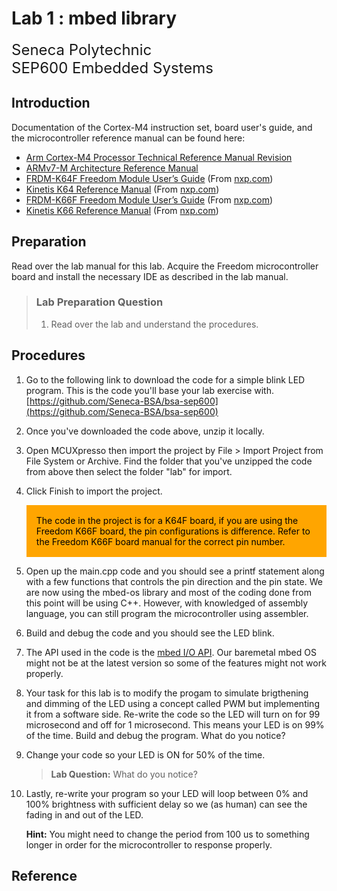 # Lab 1 : mbed library

<font size="5">
Seneca Polytechnic</br>
SEP600 Embedded Systems
</font>

## Introduction

Documentation of the Cortex-M4 instruction set, board user's guide, and the microcontroller reference manual can be found here:

- [Arm Cortex-M4 Processor Technical Reference Manual Revision](https://developer.arm.com/documentation/100166/0001)
- [ARMv7-M Architecture Reference Manual](https://developer.arm.com/documentation/ddi0403/latest/)
- [FRDM-K64F Freedom Module User’s Guide](FRDMK64FUG.pdf) (From [nxp.com](https://www.nxp.com/webapp/Download?colCode=FRDMK64FUG))
- [Kinetis K64 Reference Manual](K64P144M120SF5RM.pdf) (From [nxp.com](https://www.nxp.com/webapp/Download?colCode=K64P144M120SF5RM))
- [FRDM-K66F Freedom Module User’s Guide](FRDMK66FUG.pdf) (From [nxp.com](https://www.nxp.com/webapp/Download?colCode=FRDMK66FUG))
- [Kinetis K66 Reference Manual](K66P144M180SF5RMV2.pdf) (From [nxp.com](https://www.nxp.com/webapp/Download?colCode=K66P144M180SF5RMV2))

## Preparation

Read over the lab manual for this lab. Acquire the Freedom microcontroller board and install the necessary IDE as described in the lab manual.

> ### Lab Preparation Question
> 1. Read over the lab and understand the procedures.

## Procedures

1. Go to the following link to download the code for a simple blink LED program. This is the code you'll base your lab exercise with. [https://github.com/Seneca-BSA/bsa-sep600](https://github.com/Seneca-BSA/bsa-sep600)
1. Once you've downloaded the code above, unzip it locally.
1. Open MCUXpresso then import the project by File > Import Project from File System or Archive. Find the folder that you've unzipped the code from above then select the folder "lab" for import.
1. Click Finish to import the project.
    <div style="padding: 15px; border: 1px solid orange; background-color: orange; color: black;">
    The code in the project is for a K64F board, if you are using the Freedom K66F board, the pin configurations is difference. Refer to the Freedom K66F board manual for the correct pin number.
    </div>
1. Open up the main.cpp code and you should see a printf statement along with a few functions that controls the pin direction and the pin state. We are now using the mbed-os library and most of the coding done from this point will be using C++. However, with knowledged of assembly language, you can still program the microcontroller using assembler.
1. Build and debug the code and you should see the LED blink.
1. The API used in the code is the [mbed I/O API](https://os.mbed.com/docs/mbed-os/v6.16/apis/i-o-apis.html). Our baremetal mbed OS might not be at the latest version so some of the features might not work properly.
1. Your task for this lab is to modify the progam to simulate brigthening and dimming of the LED using a concept called PWM but implementing it from a software side. Re-write the code so the LED will turn on for 99 microsecond and off for 1 microsecond. This means your LED is on 99% of the time. Build and debug the program. What do you notice?
1. Change your code so your LED is ON for 50% of the time.
    > **Lab Question:** What do you notice?
1. Lastly, re-write your program so your LED will loop between 0% and 100% brightness with sufficient delay so we (as human) can see the fading in and out of the LED.
    
    **Hint:** You might need to change the period from 100 us to something longer in order for the microcontroller to response properly.

## Reference